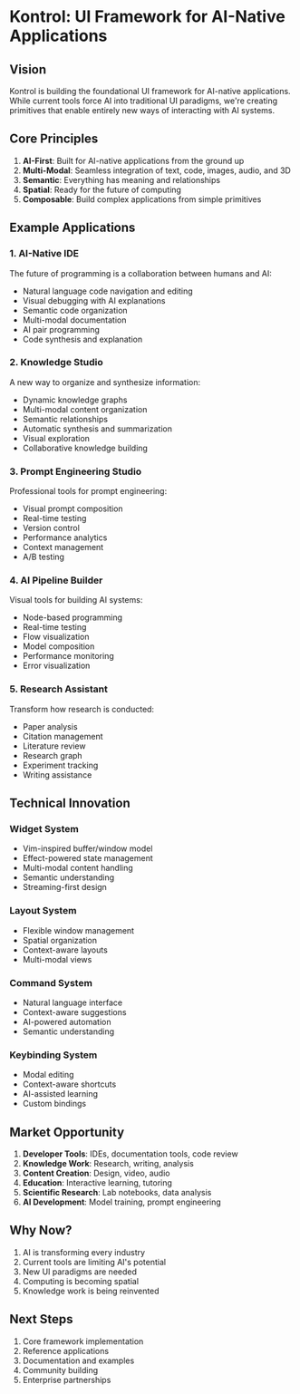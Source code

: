 # Kontrol: UI Framework for AI-Native Applications

## Vision
Kontrol is building the foundational UI framework for AI-native applications. While current tools force AI into traditional UI paradigms, we're creating primitives that enable entirely new ways of interacting with AI systems.

## Core Principles
1. **AI-First**: Built for AI-native applications from the ground up
2. **Multi-Modal**: Seamless integration of text, code, images, audio, and 3D
3. **Semantic**: Everything has meaning and relationships
4. **Spatial**: Ready for the future of computing
5. **Composable**: Build complex applications from simple primitives

## Example Applications

### 1. AI-Native IDE
The future of programming is a collaboration between humans and AI:
- Natural language code navigation and editing
- Visual debugging with AI explanations
- Semantic code organization
- Multi-modal documentation
- AI pair programming
- Code synthesis and explanation

### 2. Knowledge Studio
A new way to organize and synthesize information:
- Dynamic knowledge graphs
- Multi-modal content organization
- Semantic relationships
- Automatic synthesis and summarization
- Visual exploration
- Collaborative knowledge building

### 3. Prompt Engineering Studio
Professional tools for prompt engineering:
- Visual prompt composition
- Real-time testing
- Version control
- Performance analytics
- Context management
- A/B testing

### 4. AI Pipeline Builder
Visual tools for building AI systems:
- Node-based programming
- Real-time testing
- Flow visualization
- Model composition
- Performance monitoring
- Error visualization

### 5. Research Assistant
Transform how research is conducted:
- Paper analysis
- Citation management
- Literature review
- Research graph
- Experiment tracking
- Writing assistance

## Technical Innovation

### Widget System
- Vim-inspired buffer/window model
- Effect-powered state management
- Multi-modal content handling
- Semantic understanding
- Streaming-first design

### Layout System
- Flexible window management
- Spatial organization
- Context-aware layouts
- Multi-modal views

### Command System
- Natural language interface
- Context-aware suggestions
- AI-powered automation
- Semantic understanding

### Keybinding System
- Modal editing
- Context-aware shortcuts
- AI-assisted learning
- Custom bindings

## Market Opportunity
1. **Developer Tools**: IDEs, documentation tools, code review
2. **Knowledge Work**: Research, writing, analysis
3. **Content Creation**: Design, video, audio
4. **Education**: Interactive learning, tutoring
5. **Scientific Research**: Lab notebooks, data analysis
6. **AI Development**: Model training, prompt engineering

## Why Now?
1. AI is transforming every industry
2. Current tools are limiting AI's potential
3. New UI paradigms are needed
4. Computing is becoming spatial
5. Knowledge work is being reinvented

## Next Steps
1. Core framework implementation
2. Reference applications
3. Documentation and examples
4. Community building
5. Enterprise partnerships 